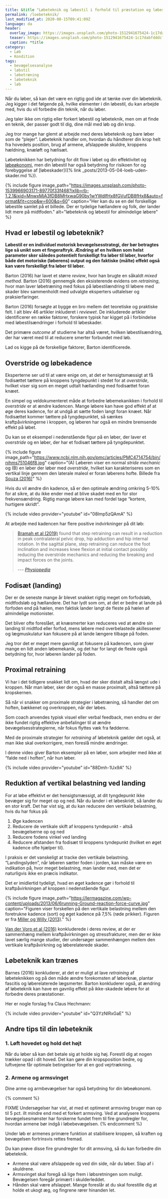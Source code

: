 ```yaml
---
title: &title "Løbeteknik og løbestil i forhold til præstation og løbeskader"
permalink: /loebeteknik/
last_modified_at: 2020-08-15T09:41:09Z
language: da
header:
  overlay_image: https://images.unsplash.com/photo-1512941675424-1c17dabfdddc?ixlib=rb-1.2.1&ixid=eyJhcHBfaWQiOjEyMDd9&auto=format&fit=crop&h=630&w=1200&q=10
  teaser: https://images.unsplash.com/photo-1512941675424-1c17dabfdddc?ixlib=rb-1.2.1&ixid=eyJhcHBfaWQiOjEyMDd9&auto=format&fit=crop&h=300&w=400&q=10
  caption: *title
category:
  - Løb
  - Kondition
tags:
  - bevægelsesanalyse
  - løbstil
  - løbetræning
  - løbeteknik
  - løb
---
```


Når du løber, så kan det være en rigtig god ide at tænke over din løbeteknik. Jeg kigger i det følgende på, hvilke elementer i din løbestil, du kan arbejde med, hvis du vil forbedre din teknik, når du løber.

Jeg taler ikke om rigtig eller forkert løbestil og løbeteknik, men om at finde en teknik, der passer godt til dig, dine mål med løb og din krop.

Jeg tror mange har glemt at arbejde med deres løbeteknik og bare løber som de “plejer”. Løbeteknik handler om, hvordan du håndterer din krop helt fra hovedets position, brug af armene, afslappede skuldre, kroppens hældning, knæløft og hælisæt.

Løbeteknikken har betydning for dit flow i løbet og din effektivitet og [løbeøkonomi](/lobeokonomi/), men din løbestil har også betydning for risikoen for og forebyggelse af [løbeskader]({% link _posts/2013-05-04-loeb-uden-skader.md %}).

{% include figure image_path="https://images.unsplash.com/photo-1539966903171-89770f33f468?ixlib=rb-1.2.1&ixid=MnwxMjA3fDB8MHxwaG90by1wYWdlfHx8fGVufDB8fHx8&auto=format&fit=crop&w=600&q=60" caption="Her kan du se en del forskellige løbestile samlet på et billede. Der er tydelige hællandere og folk, der lander lidt mere på midtfoden." alt="løbeteknik og løbestil for almindelige løbere" %}

## Hvad er løbestil og løbeteknik?

**Løbestil er en individuel motorisk bevægelsesstrategi, der bør betragtes lige så unikt som et fingeraftryk. Ændring af en hvilken som helst parameter sker således potentielt forskelligt fra løber til løber, hvorfor både det motoriske (løberens) output og den faktiske (målte) effekt også kan være forskelligt fra løber til løber.**

Barton (2016) har lavet et større _review_, hvor han brugte en såkaldt _mixed method_. Barton (2016) gennemgik den eksisterende evidens om _retraining_, hvor man laver løbetræning med fokus på løbestilændring til løbere med skader blev sammenholdt med udvalgte eksperters udtalelser og praksierfaringer.

Barton (2016) forsøgte at bygge en bro mellem det teoretiske og praktiske felt. I alt blev 46 artikler inkluderet i _reviewet_. De inkluderede artikler identificerer en række faktorer, forskere typisk har kigget på i forbindelse med løbestilsændringer i forhold til løbeskader.

Det primære _outcome_ af studierne har altså været, hvilken løbestilsændring, der har været med til at reducere smerter forbundet med løb.

Lad os kigge på de forskellige faktorer, Barton identificerede.

## Overstride og løbekadence

Eksperterne ser ud til at være enige om, at det er hensigtsmæssigt at få fodisættet tættere på kroppens tyngdepunkt i stedet for at _overstride_, hvilket viser sig som en meget udtalt hællanding med fodisættet foran knæet.

En simpel og veldokumenteret måde at forbedre løbemekanikken i forhold til _overstride_ er at ændre kadencen. Mange løbere kan have god effekt af at øge deres kadence, for at undgå at sætte foden langt foran knæet. Når fodisættet kommer tættere på tyngdepunktet, så sænkes kraftpåvirkningerne i kroppen, og løberen har også en mindre bremsende effekt på løbet.

Du kan se et eksempel i nedenstående figur på en løber, der laver et _overstride_ og en løber, der har et fodisæt tættere på tyngdepunktet.

{% include figure image_path="https://www.ncbi.nlm.nih.gov/pmc/articles/PMC4714754/bin/nihms751046f8.jpg" caption="(A) Løberen viser en normal _stride mechanic_ og (B) en løber der løber med _overstride_, hvilket kan karakteriseres som en vertikal linje gennem den laterale maleol er foran løberens hofte. Billede fra [Souza (2016)](https://www.ncbi.nlm.nih.gov/pmc/articles/PMC4714754/)" %}

Hvis du vil ændre din kadence, så er den optimale ændring omkring 5-10% for at sikre, at du ikke ender med at blive skadet med en for stor frekvensændring. Rigtig mange løbere kan med fordel tage “kortere, hurtigere skridt”.

{% include video provider="youtube" id="08lmp5zQAmA" %}

At arbejde med kadencen har flere positive indvirkninger på dit løb:

> [Bramah et al (2019)](https://pubmed.ncbi.nlm.nih.gov/31657964/) found that step retraining can result in a reduction in peak contralateral pelvic drop, hip adduction and hip internal rotation. In the sagittal plane, step retraining can reduce the foot inclination and increases knee flexion at initial contact possibly reducing the overstride mechanics and reducing the breaking and impact forces on the joints.
>
> --- <cite>[Physiopedia](https://www.physio-pedia.com/Running_Gait_Retraining)</cite>

## Fodisæt (landing)

Der er de seneste mange år blevet snakket rigtig meget om forfodsløb, midtfodsløb og hællandere. Det har lydt som om, at det er bedre at lande på forfoden end på hælen, men faktisk lander langt de fleste på hælen af almindelige motionister.

Det bliver ofte foreslået, at knæsmerter kan reduceres ved at ændre sin landing til midtfod eller forfod, mens løbere med overbelastede akillessener og lægmuskulatur kan fokusere på at lande længere tilbage på foden.

Jeg tror det er meget mere gavnligt at fokusere på kadencen, som giver mange en lidt anden løbemekanik, og det har for langt de fleste også betydning for, hvor løberen lander på foden.

## Proximal retraining

Vi har i det tidligere snakket lidt om, hvad der sker distalt altså længst ude i kroppen. Når man løber, sker der også en masse proximalt, altså tættere på kropskernen.

Så når vi snakker om proximale strategier i løbetræning, så handler det om hoften, bækkenet og overkroppen, når der løbes.

Som coach anvendes typisk visuel eller verbal feedback, men endnu er der ikke fundet rigtig effektive anbefalinger til at ændre bevægelsesstrategierne, når fokus flyttes væk fra fødderne.

Med de proximale strategier for _retraining_ af løbeteknik gælder det også, at man ikke skal overkorrigere, men foreslå mindre ændringer.

I denne video giver Barton eksempler på en løber, som arbejder med ikke at “falde ned i hoften”, når hun løber.

{% include video provider="youtube" id="88Dmh-1Ux9A" %}

## Reduktion af vertikal belastning ved landing

For at løbe effektivt er det hensigtsmæssigt, at dit tyngdepunkt ikke bevæger sig for meget op og ned. Når du lander i et løbeskridt, så lander du en stor kraft. Det har vist sig, at du kan reducere den vertikale belastning, hvis du har fokus på:

1. Øge kadencen
2. Reducere de vertikale skift af kroppens tyndepunkt - altså bevægelserne op og ned
3. Reducere fodens vinkel ved landing
4. Reducere afstanden fra fodisæt til kroppens tyndepunkt (hvilket en øget kadence ofte hjælper til).

I praksis er det vanskeligt at tracke den vertikale belastning. “Landingslyden”, når løberen sætter foden i jorden, kan måske være en indikation på, hvor meget belastning, man lander med, men det er naturligvis ikke en præcis indikator.

Det er imidlertid tydeligt, hvad en øget kadence gør i forhold til kraftpåvirkningen af kroppen i nedenstående figur.

{% include figure image_path="https://lermagazine.com/wp-content/uploads/2013/06/6running-Ground-reaction-force-curve.jpg" caption="Figuren viser forskellen på den vertikale belastning mellem den foretrukne kadence (sort) og øget kadence på 7,5% (røde prikker). Figuren er fra [Miller og Willy (2013)](https://lermagazine.com/article/retraining-fixes-faulty-gait-in-injured-runners)." %}

[Van der Vorp et al (2016)](https://bjsm.bmj.com/content/50/8/450) konkluderede i deres review, at der er sammenhæng mellem kraftpåvirkningen og stressfrakturer, men der er ikke lavet særlig mange studier, der undersøger sammenhængen mellem den vertikale kraftpåvirkning og løberelaterede skader.

## Løbeteknik kan trænes

Barnes (2016) konkluderer, at det er muligt at lave _retraining_ af løbeteknikken og på den måde ændre forekomsten af løberknæ, plantar fascitis og løberelaterede lægsmerter. Barton konkluderer også, at ændring af løbeteknik kan have en gavnlig effekt på ikke-skadede løbere for at forbedre deres præstationer.

Her er nogle forslag fra Claus Hechmann:

{% include video provider="youtube" id="Q3YzNlRxGaE" %}

## Andre tips til din løbeteknik

### 1. Løft hovedet og hold det højt

Når du løber så kan det betale sig at holde sig høj. Forestil dig at nogen trækker opad i dit hoved. Det kan gøre din kropsposition bedre, og luftvejene får optimale betingelser for at en god vejrtrækning.

### 2. Armene og armsvinget

Dine arme og armbevægelser har også betydning for din løbeøkonomi.

{% comment %}

FIXME
Undersøgelser har vist, at med et optimeret armsving bruger man op til 5 pct. ilt mindre end med et forkert armsving.
Ved at analysere kroppens bevægelsesmønster har forskerne fundet frem til fire grundregler for, hvordan armene bør indgå i løbebevægelsen.
{% endcomment %}

Under løb er armenes primære funktion at stabilisere kroppen, så kraften og bevægelsen fortrinsvis rettes fremad.

Du kan prøve disse fire grundregler for dit armsving, så du kan forbedre din løbeteknik.

- Armene skal være afslappede og ved din side, når du løber. Slap af i skuldrene.
- Armsvinget skal foregå så lige frem i løbsretningen som muligt. Bevægelsen foregår primært i skulderleddet.
- Hånden skal være afslappet. Mange foreslår at du skal forestille dig at holde et ukogt æg, og fingrene rører hinanden let.
